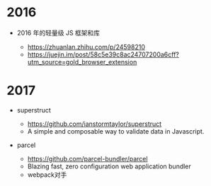# 2016

- 2016 年的轻量级 JS 框架和库

  - <https://zhuanlan.zhihu.com/p/24598210>
  - <https://juejin.im/post/58c5e39c8ac24707200a6cff?utm_source=gold_browser_extension>

# 2017

- superstruct

  - <https://github.com/ianstormtaylor/superstruct>
  - A simple and composable way to validate data in Javascript.

- parcel

  - <https://github.com/parcel-bundler/parcel>
  - Blazing fast, zero configuration web application bundler
  - webpack对手
